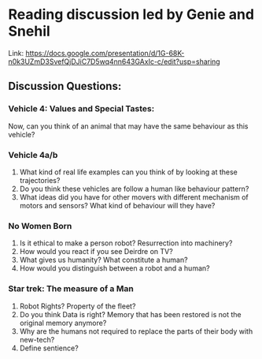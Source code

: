# Reading discussion led by Genie and Snehil
Link:  https://docs.google.com/presentation/d/1G-68K-n0k3UZmD3SvefQjDJiC7D5wq4nn643GAxIc-c/edit?usp=sharing

## Discussion Questions:

### Vehicle 4: Values and Special Tastes:
Now, can you think of an animal that may have the same behaviour as this vehicle?

### Vehicle 4a/b
1. What kind of real life examples can you think of by looking at these trajectories? 
2. Do you think these vehicles are follow a human like behaviour pattern?
3. What ideas did you have for other movers with different mechanism of motors and sensors? What kind of behaviour will they have?

### No Women Born
1. Is it ethical to make a person robot? Resurrection into machinery?
2. How would you react if you see Deirdre on TV?
3. What gives us humanity? What constitute a human?
4. How would you distinguish between a robot and a human?

### Star trek: The measure of a Man 
1. Robot Rights? Property of the fleet?
2. Do you think Data is right? Memory that has been restored is not the original memory anymore?
3. Why are the humans not required to replace the parts of their body with new-tech?
4. Define sentience?



